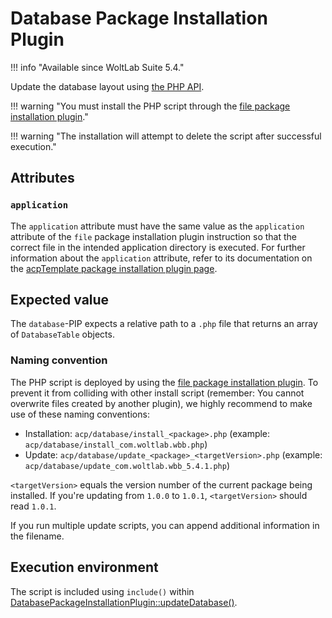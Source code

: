 # Database Package Installation Plugin

!!! info "Available since WoltLab Suite 5.4."

Update the database layout using [the PHP API](../database-php-api.md).

!!! warning "You must install the PHP script through the [file package installation plugin](file.md)."

!!! warning "The installation will attempt to delete the script after successful execution."

## Attributes

### `application`

The `application` attribute must have the same value as the `application` attribute of the `file` package installation plugin instruction so that the correct file in the intended application directory is executed.
For further information about the `application` attribute, refer to its documentation on the [acpTemplate package installation plugin page](acp-template.md#application).


## Expected value

The `database`-PIP expects a relative path to a `.php` file that returns an array of `DatabaseTable` objects.

### Naming convention

The PHP script is deployed by using the [file package installation plugin](file.md).
To prevent it from colliding with other install script (remember: You cannot overwrite files created by another plugin), we highly recommend to make use of these naming conventions:

- Installation: `acp/database/install_<package>.php` (example: `acp/database/install_com.woltlab.wbb.php`)
- Update: `acp/database/update_<package>_<targetVersion>.php` (example: `acp/database/update_com.woltlab.wbb_5.4.1.php`)

`<targetVersion>` equals the version number of the current package being installed.
If you're updating from `1.0.0` to `1.0.1`, `<targetVersion>` should read `1.0.1`.

If you run multiple update scripts, you can append additional information in the filename.


## Execution environment

The script is included using `include()` within [DatabasePackageInstallationPlugin::updateDatabase()](https://github.com/WoltLab/WCF/blob/148da7ceaf3a80bfc91447635b0299089ddf7015/wcfsetup/install/files/lib/system/package/plugin/DatabasePackageInstallationPlugin.class.php#L69).
